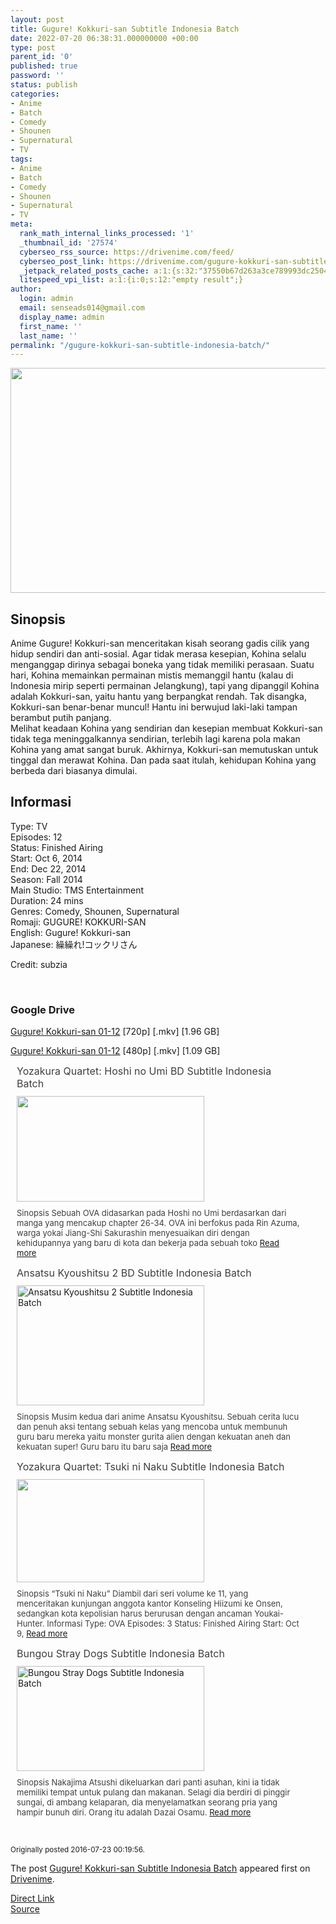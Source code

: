 ```yaml
---
layout: post
title: Gugure! Kokkuri-san Subtitle Indonesia Batch
date: 2022-07-20 06:38:31.000000000 +00:00
type: post
parent_id: '0'
published: true
password: ''
status: publish
categories:
- Anime
- Batch
- Comedy
- Shounen
- Supernatural
- TV
tags:
- Anime
- Batch
- Comedy
- Shounen
- Supernatural
- TV
meta:
  rank_math_internal_links_processed: '1'
  _thumbnail_id: '27574'
  cyberseo_rss_source: https://drivenime.com/feed/
  cyberseo_post_link: https://drivenime.com/gugure-kokkuri-san-subtitle-indonesia-batch-1/
  _jetpack_related_posts_cache: a:1:{s:32:"37550b67d263a3ce789993dc25046c5f";a:2:{s:7:"expires";i:1658612015;s:7:"payload";a:6:{i:0;a:1:{s:2:"id";i:27567;}i:1;a:1:{s:2:"id";i:27037;}i:2;a:1:{s:2:"id";i:26965;}i:3;a:1:{s:2:"id";i:26830;}i:4;a:1:{s:2:"id";i:26751;}i:5;a:1:{s:2:"id";i:26685;}}}}
  litespeed_vpi_list: a:1:{i:0;s:12:"empty result";}
author:
  login: admin
  email: senseads014@gmail.com
  display_name: admin
  first_name: ''
  last_name: ''
permalink: "/gugure-kokkuri-san-subtitle-indonesia-batch/"
---
```

<div class="separator" style="clear: both; text-align: center;"><img class="alignnone" src="{{ site.baseurl }}/assets/2022/07/Gugure-Kokkuri-san-Subtitle-Indonesia.jpg" width="640" height="360" border="0" /></div>
<h2>Sinopsis</h2>
<p>Anime Gugure! Kokkuri-san menceritakan kisah seorang gadis cilik yang hidup sendiri dan anti-sosial. Agar tidak merasa kesepian, Kohina selalu menganggap dirinya sebagai boneka yang tidak memiliki perasaan. Suatu hari, Kohina memainkan permainan mistis memanggil hantu (kalau di Indonesia mirip seperti permainan Jelangkung), tapi yang dipanggil Kohina adalah Kokkuri-san, yaitu hantu yang berpangkat rendah. Tak disangka, Kokkuri-san benar-benar muncul! Hantu ini berwujud laki-laki tampan berambut putih panjang.<br />
Melihat keadaan Kohina yang sendirian dan kesepian membuat Kokkuri-san tidak tega meninggalkannya sendirian, terlebih lagi karena pola makan Kohina yang amat sangat buruk. Akhirnya, Kokkuri-san memutuskan untuk tinggal dan merawat Kohina. Dan pada saat itulah, kehidupan Kohina yang berbeda dari biasanya dimulai.</p>
<h2>Informasi</h2>
<p>Type: TV<br />
Episodes: 12<br />
Status: Finished Airing<br />
Start: Oct 6, 2014<br />
End: Dec 22, 2014<br />
Season: Fall 2014<br />
Main Studio: TMS Entertainment<br />
Duration: 24 mins<br />
Genres: Comedy, Shounen, Supernatural<br />
Romaji: GUGURE! KOKKURI-SAN<br />
English: Gugure! Kokkuri-san<br />
Japanese: 繰繰れ!コックリさん</p>
<p>Credit: subzia</p>
<p>&nbsp;</p>
<h3>Google Drive</h3>
<p><a href="https://drive.google.com/open?id=0Bw2yRinPaDuNaTdpRTlzMElxQTA" class="broken_link">Gugure! Kokkuri-san 01-12</a> [720p] [.mkv] [1.96 GB]</p>
<p><a href="https://drive.google.com/open?id=0Bw2yRinPaDuNNXBiYWFwZzh3WkE" class="broken_link">Gugure! Kokkuri-san 01-12</a> [480p] [.mkv] [1.09 GB]</p>
<div class="related-post grid">
<div class="post-list ">
<div class="item"> <a class="title post_title" href="https://drivenime.com/yozakura-quartet-hoshi-no-umi-bd-subtitle-indonesia-batch-1/"> Yozakura Quartet: Hoshi no Umi BD Subtitle Indonesia Batch </a>
<div class="thumb post_thumb"> <a href="https://drivenime.com/yozakura-quartet-hoshi-no-umi-bd-subtitle-indonesia-batch-1/"> <img width="300" height="169" src="{{ site.baseurl }}/assets/2022/07/Yozakura-Quartet-Hoshi-no-Umi-BD-Subtitle-Indonesia-Batch-300x169.jpg" class="attachment-medium size-medium wp-post-image" alt="" srcset="https://drivenime.com/wp-content/uploads/2019/12/Yozakura-Quartet-Hoshi-no-Umi-BD-Subtitle-Indonesia-Batch-300x169.jpg 300w, https://drivenime.com/wp-content/uploads/2019/12/Yozakura-Quartet-Hoshi-no-Umi-BD-Subtitle-Indonesia-Batch-768x432.jpg 768w, https://drivenime.com/wp-content/uploads/2019/12/Yozakura-Quartet-Hoshi-no-Umi-BD-Subtitle-Indonesia-Batch-1024x576.jpg 1024w, https://drivenime.com/wp-content/uploads/2019/12/Yozakura-Quartet-Hoshi-no-Umi-BD-Subtitle-Indonesia-Batch-150x84.jpg 150w, https://drivenime.com/wp-content/uploads/2019/12/Yozakura-Quartet-Hoshi-no-Umi-BD-Subtitle-Indonesia-Batch.jpg 1280w" sizes="(max-width: 300px) 100vw, 300px" /> </a> </div>
<p class="excerpt post_excerpt"> Sinopsis Sebuah OVA didasarkan pada Hoshi no Umi berdasarkan dari manga yang mencakup chapter 26-34. OVA ini berfokus pada Rin Azuma, warga yokai Jiang-Shi Sakurashin menyesuaikan diri dengan kehidupannya yang baru di kota dan bekerja pada sebuah toko <a class="read-more" href="https://drivenime.com/yozakura-quartet-hoshi-no-umi-bd-subtitle-indonesia-batch-1/"> Read more</a> </p>
</p></div>
<div class="item"> <a class="title post_title" href="https://drivenime.com/ansatsu-kyoushitsu-2-subtitle-indonesia-batch/"> Ansatsu Kyoushitsu 2 BD Subtitle Indonesia Batch </a>
<div class="thumb post_thumb"> <a href="https://drivenime.com/ansatsu-kyoushitsu-2-subtitle-indonesia-batch/"> <img width="300" height="192" src="{{ site.baseurl }}/assets/2022/07/Ansatsu-Kyoushitsu-2-Subtitle-Indonesia-Batch-300x192.jpg" class="attachment-medium size-medium wp-post-image" alt="Ansatsu Kyoushitsu 2 Subtitle Indonesia Batch" srcset="https://drivenime.com/wp-content/uploads/2016/07/Ansatsu-Kyoushitsu-2-Subtitle-Indonesia-Batch-300x192.jpg 300w, https://drivenime.com/wp-content/uploads/2016/07/Ansatsu-Kyoushitsu-2-Subtitle-Indonesia-Batch.jpg 640w" sizes="(max-width: 300px) 100vw, 300px" /> </a> </div>
<p class="excerpt post_excerpt"> Sinopsis Musim kedua dari anime Ansatsu Kyoushitsu. Sebuah cerita lucu dan penuh aksi tentang sebuah kelas yang mencoba untuk membunuh guru baru mereka yaitu monster gurita alien dengan kekuatan aneh dan kekuatan super! Guru baru itu baru saja <a class="read-more" href="https://drivenime.com/ansatsu-kyoushitsu-2-subtitle-indonesia-batch/"> Read more</a> </p>
</p></div>
<div class="item"> <a class="title post_title" href="https://drivenime.com/yozakura-quartet-tsuki-ni-naku-subtitle-indonesia-batch-1/"> Yozakura Quartet: Tsuki ni Naku Subtitle Indonesia Batch </a>
<div class="thumb post_thumb"> <a href="https://drivenime.com/yozakura-quartet-tsuki-ni-naku-subtitle-indonesia-batch-1/"> <img width="300" height="165" src="{{ site.baseurl }}/assets/2022/07/Yozakura-Quartet-Tsuki-ni-Naku-Subtitle-Indonesia-Batch-300x165.jpg" class="attachment-medium size-medium wp-post-image" alt="" srcset="https://drivenime.com/wp-content/uploads/2019/12/Yozakura-Quartet-Tsuki-ni-Naku-Subtitle-Indonesia-Batch-300x165.jpg 300w, https://drivenime.com/wp-content/uploads/2019/12/Yozakura-Quartet-Tsuki-ni-Naku-Subtitle-Indonesia-Batch-768x424.jpg 768w, https://drivenime.com/wp-content/uploads/2019/12/Yozakura-Quartet-Tsuki-ni-Naku-Subtitle-Indonesia-Batch-150x83.jpg 150w, https://drivenime.com/wp-content/uploads/2019/12/Yozakura-Quartet-Tsuki-ni-Naku-Subtitle-Indonesia-Batch.jpg 981w" sizes="(max-width: 300px) 100vw, 300px" /> </a> </div>
<p class="excerpt post_excerpt"> Sinopsis “Tsuki ni Naku” Diambil dari seri volume ke 11, yang menceritakan kunjungan anggota kantor Konseling Hiizumi ke Onsen, sedangkan kota kepolisian harus berurusan dengan ancaman Youkai-Hunter. Informasi Type: OVA Episodes: 3 Status: Finished Airing Start: Oct 9, <a class="read-more" href="https://drivenime.com/yozakura-quartet-tsuki-ni-naku-subtitle-indonesia-batch-1/"> Read more</a> </p>
</p></div>
<div class="item"> <a class="title post_title" href="https://drivenime.com/bungou-stray-dogs-subtitle-indonesia-batch/"> Bungou Stray Dogs Subtitle Indonesia Batch </a>
<div class="thumb post_thumb"> <a href="https://drivenime.com/bungou-stray-dogs-subtitle-indonesia-batch/"> <img width="300" height="168" src="{{ site.baseurl }}/assets/2022/07/Bungou-Stray-Dogs-Subtitle-Indonesia-Batch-300x168.jpg" class="attachment-medium size-medium wp-post-image" alt="Bungou Stray Dogs Subtitle Indonesia Batch" srcset="https://drivenime.com/wp-content/uploads/2016/07/Bungou-Stray-Dogs-Subtitle-Indonesia-Batch-300x168.jpg 300w, https://drivenime.com/wp-content/uploads/2016/07/Bungou-Stray-Dogs-Subtitle-Indonesia-Batch.jpg 640w" sizes="(max-width: 300px) 100vw, 300px" /> </a> </div>
<p class="excerpt post_excerpt"> Sinopsis Nakajima Atsushi dikeluarkan dari panti asuhan, kini ia tidak memiliki tempat untuk pulang dan makanan. Selagi dia berdiri di pinggir sungai, di ambang kelaparan, dia menyelamatkan seorang pria yang hampir bunuh diri. Orang itu adalah Dazai Osamu. <a class="read-more" href="https://drivenime.com/bungou-stray-dogs-subtitle-indonesia-batch/"> Read more</a> </p>
</p></div>
</p></div>
<p> <script> </script><br />
<style> .related-post{} .related-post .post-list{ text-align:left; } .related-post .post-list .item{ margin:10px; padding:0px; } .related-post .headline{ font-size:18px !important; color:#999999 !important; } .related-post .post-list .item .post_title{ font-size:16px; color:#3f3f3f; margin:10px 0px; padding:0px; display: block; text-decoration: none; } .related-post .post-list .item .post_thumb{ max-height:220px; margin:10px 0px; padding:0px; display: block; } .related-post .post-list .item .post_excerpt{ font-size:13px; color:#3f3f3f; margin:10px 0px; padding:0px; display: block; text-decoration: none; } @media only screen and (min-width: 1024px ){ .related-post .post-list .item{ width: 45%; } } @media only screen and ( min-width: 768px ) and ( max-width: 1023px ) { .related-post .post-list .item{ width: 90%; } } @media only screen and ( min-width: 0px ) and ( max-width: 767px ){ .related-post .post-list .item{ width: 90%; } } </style>
</p></div>
<p id="rop"><small>Originally posted 2016-07-23 00:19:56. </small></p>
<p>The post <a rel="nofollow" href="https://drivenime.com/gugure-kokkuri-san-subtitle-indonesia-batch-1/">Gugure! Kokkuri-san Subtitle Indonesia Batch</a> appeared first on <a rel="nofollow" href="https://drivenime.com">Drivenime</a>.</p>
<link rel="stylesheet" href="https://cdnjs.cloudflare.com/ajax/libs/font-awesome/4.7.0/css/font-awesome.min.css" />
<div class="divbtn"> <a href="https://handymansurrender.com/fihup8buzv?key=94550f7ce39444073321dde3b8782f97" class="btn"><i class="fa fa-download"></i> Direct Link</a> <br /><a href="https://drivenime.com/gugure-kokkuri-san-subtitle-indonesia-batch-1/">Source</a> </div>
